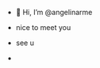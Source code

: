 - 👋 Hi, I’m @angelinarme
- nice to meet you

- see u
-

<!---
angelinarme/angelinarme is a ✨ special ✨ repository because its `README.md` (this file) appears on your GitHub profile.
You can click the Preview link to take a look at your changes.
--->
